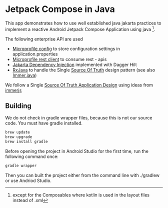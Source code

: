 # Jetpack Compose in Java

This app demonstrates how to use well established java jakarta practices to implement a reactive Android Jetpack Compose Application using java [^compose].

The following enterprise API are used

- [Microprofile config](https://microprofile.io/specifications/microprofile-config/) to store configuration settings in application.properties
- [Microprofile rest client](https://microprofile.io/specifications/microprofile-rest-client/) to consume rest - apis
- [Jakarta Dependency Injection](https://projects.eclipse.org/projects/ee4j.cdi) implemented with Dagger Hilt
- [RxJava](https://reactivex.io/) to handle the Single [Source Of Truth](https://redux.js.org/understanding/thinking-in-redux/motivation) design pattern (see also [Immer.java](./app/src/main/java/at/htl/leonding/util/immer/Immer.java))

We follow a Single [Source Of Truth Application Design](https://redux.js.org/understanding/thinking-in-redux/three-principles) using ideas from [immerjs](https://immerjs.github.io/immer/)

## Building

We do not check in gradle wrapper files, because this is not our source code.
You must have gradle installed.

``` bash
brew update
brew upgrade
brew install gradle
```
Before opening the project in Android Studio for the first time, run the following command once:

``` bash
gradle wrapper
```

Then you can built the project either from the command line with ./gradlew or use Andriod Studio.

[^compose]: except for the Composables where kotlin is used in the layout files instead of .xml
